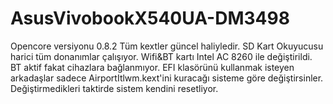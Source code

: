 # AsusVivobookX540UA-DM3498
Opencore versiyonu 0.8.2
Tüm kextler güncel haliyledir.
SD Kart Okuyucusu harici tüm donanımlar çalışıyor.
Wifi&BT kartı Intel AC 8260 ile değiştirildi. BT aktif fakat cihazlara bağlanmıyor.
EFI klasörünü kullanmak isteyen arkadaşlar sadece AirportItlwm.kext'ini kuracağı sisteme göre değiştirsinler. Değiştirmedikleri taktirde sistem kendini resetliyor.

